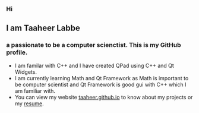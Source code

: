 ### Hi

## I am Taaheer Labbe
### a passionate to be a computer scienctist. This is my GitHub profile.

- I am familar with C++ and I have created QPad using C++ and Qt Widgets.
- I am currently learning Math and Qt Framework as Math is important to be computer scientist and Qt Framework is good gui with C++ which I am familiar with.
- You can view my website [taaheer.github.io](https://taaheer.github.io) to know about my projects or my [resume](https://taaheer.github.io).

<!--
**taaheer/taaheer** is a ✨ _special_ ✨ repository because its `README.md` (this file) appears on your GitHub profile.

Here are some ideas to get you started:

- 🔭 I’m currently working on ...
- 🌱 I’m currently learning ...
- 👯 I’m looking to collaborate on ...
- 🤔 I’m looking for help with ...
- 💬 Ask me about ...
- 📫 How to reach me: ...
- 😄 Pronouns: ...
- ⚡ Fun fact: ...
-->
